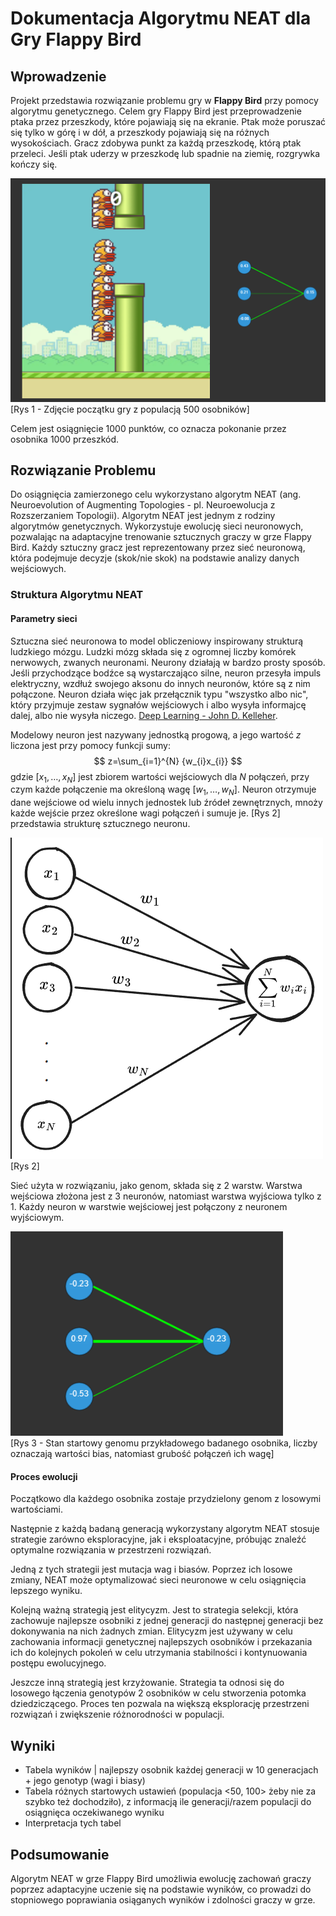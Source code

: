 # Dokumentacja Algorytmu NEAT dla Gry Flappy Bird

## Wprowadzenie

Projekt przedstawia rozwiązanie problemu gry w **Flappy Bird** przy pomocy algorytmu genetycznego. Celem gry Flappy Bird jest przeprowadzenie ptaka przez przeszkody, które pojawiają się na ekranie. Ptak może poruszać się tylko w górę i w dół, a przeszkody pojawiają się na różnych wysokościach. Gracz zdobywa punkt za każdą przeszkodę, którą ptak przeleci. Jeśli ptak uderzy w przeszkodę lub spadnie na ziemię, rozgrywka kończy się. 

![Zdjęcie gry](game.png)
[Rys 1 - Zdjęcie początku gry z populacją 500 osobników]

Celem jest osiągnięcie 1000 punktów, co oznacza pokonanie przez osobnika 1000 przeszkód.

## Rozwiązanie Problemu

Do osiągnięcia zamierzonego celu wykorzystano algorytm NEAT (ang. Neuroevolution of Augmenting Topologies - pl. Neuroewolucja z Rozszerzaniem Topologii). Algorytm NEAT jest jednym z rodziny algorytmów genetycznych. Wykorzystuje ewolucję sieci neuronowych, pozwalając na adaptacyjne trenowanie sztucznych graczy w grze Flappy Bird. Każdy sztuczny gracz jest reprezentowany przez sieć neuronową, która podejmuje decyzje (skok/nie skok) na podstawie analizy danych wejściowych.

### Struktura Algorytmu NEAT

#### Parametry sieci

Sztuczna sieć neuronowa to model obliczeniowy inspirowany strukturą ludzkiego mózgu. Ludzki mózg składa się z ogromnej liczby komórek nerwowych, zwanych neuronami. Neurony działają w bardzo prosty sposób. Jeśli przychodzące bodźce są wystarczająco silne, neuron przesyła impuls elektryczny, wzdłuż swojego aksonu do innych neuronów, które są z nim połączone. Neuron działa więc jak przełącznik typu "wszystko albo nic", który przyjmuje zestaw sygnałów wejściowych i albo wysyła informajcę dalej, albo nie wysyła niczego. [Deep Learning - John D. Kelleher](). 

Modelowy neuron jest nazywany jednostką progową, a jego wartość $z$ liczona jest przy pomocy funkcji sumy:
$$
z=\sum_{i=1}^{N} {w_{i}x_{i}}
$$
gdzie $[x_{1},\dots,x_{N}]$ jest zbiorem wartości wejściowych dla $N$ połączeń, przy czym każde połączenie ma określoną wagę $[w_{1},\dots,w_{N}]$. Neuron otrzymuje dane wejściowe od wielu innych jednostek lub źródeł zewnętrznych, mnoży każde wejście przez określone wagi połączeń i sumuje je. [Rys 2] przedstawia strukturę sztucznego neuronu.

![Alt text](ann.png)  
[Rys 2]

Sieć użyta w rozwiązaniu, jako genom, składa się z 2 warstw. Warstwa wejściowa złożona jest z 3 neuronów, natomiast warstwa wyjściowa tylko z 1. Każdy neuron w warstwie wejściowej jest połączony z neuronem wyjściowym. 

![Przykładowy startowy stan genomu](network.png)  
[Rys 3 - Stan startowy genomu przykładowego badanego osobnika, liczby oznaczają wartości bias, natomiast grubość połączeń ich wagę]

#### Proces ewolucji

Początkowo dla każdego osobnika zostaje przydzielony genom z losowymi wartościami.

Następnie z każdą badaną generacją wykorzystany algorytm NEAT stosuje strategie zarówno eksploracyjne, jak i eksploatacyjne, próbując znaleźć optymalne rozwiązania w przestrzeni rozwiązań.

Jedną z tych strategii jest mutacja wag i biasów. Poprzez ich losowe zmiany, NEAT może optymalizować sieci neuronowe w celu osiągnięcia lepszego wyniku.

Kolejną ważną strategią jest elitycyzm. Jest to strategia selekcji, która zachowuje najlepsze osobniki z jednej generacji do następnej generacji bez dokonywania na nich żadnych zmian. Elitycyzm jest używany w celu zachowania informacji genetycznej najlepszych osobników i przekazania ich do kolejnych pokoleń w celu utrzymania stabilności i kontynuowania postępu ewolucyjnego.

Jeszcze inną strategią jest krzyżowanie. Strategia ta odnosi się do losowego łączenia genotypów 2 osobników w celu stworzenia potomka dziedziczącego. Proces ten pozwala na większą eksplorację przestrzeni rozwiązań i zwiększenie różnorodności w populacji.

## Wyniki

- Tabela wyników | najlepszy osobnik każdej generacji w 10 generacjach + jego genotyp (wagi i biasy)
- Tabela różnych startowych ustawień (populacja <50, 100> żeby nie za szybko też dochodziło), z informacją ile generacji/razem populacji do osiągnięca oczekiwanego wyniku
- Interpretacja tych tabel

## Podsumowanie

Algorytm NEAT w grze Flappy Bird umożliwia ewolucję zachowań graczy poprzez adaptacyjne uczenie się na podstawie wyników, co prowadzi do stopniowego poprawiania osiąganych wyników i zdolności graczy w grze.